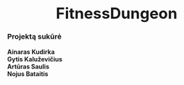 <div style="text-align: center;">
  <h1 style="font-size: 2.5em;">FitnessDungeon</h1>
</div>

### Projektą sukūrė  
**Ainaras Kudirka**  
**Gytis Kaluževičius**  
**Artūras Saulis**  
**Nojus Bataitis**
